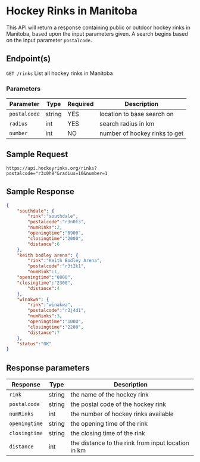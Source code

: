 # Hockey Rinks in Manitoba

This API will return a response containing public or outdoor hockey rinks in Manitoba, based upon the input parameters given. A search begins based on the input parameter `postalcode`.

## Endpoint(s)

`GET /rinks` List all hockey rinks in Manitoba

### Parameters

| Parameter   |  Type  | Required |        Description            |
|-------------|--------|----------|-------------------------------|
| `postalcode`| string | YES      | location to base search on    |
| `radius`    |   int  | YES      | search radius in km           |
| `number`    |   int  | NO       | number of hockey rinks to get |

## Sample Request

`https://api.hockeyrinks.org/rinks?postalcode="r3x0h9"&radius=10&number=1`

## Sample Response

``` json
{
    "southdale": {
        "rink":"southdale",
        "postalcode":"r3n0f3",
        "numRinks":2,
        "openingtime":"0900",
        "closingtime":"2000",
        "distance":6
    },     
    "keith bodley arena": { 
        "rink":"Keith Bodley Arena",
        "postalcode":"r3t2k1",
        "numRink":1,
	"openingtime":"0800",
	"closingtime":"2300",
        "distance":4
    },
    "winakwa": {
        "rink":"winakwa",
        "postalcode":"r2j4d1",
        "numRinks":3,
        "openingtime":"1000",
        "closingtime":"2200",
        "distance":7
    },
    "status":"OK"
}
```

## Response parameters

| Response     |  Type  |          Description                               |
|--------------|--------|----------------------------------------------------|
| `rink`       | string | the name of the hockey rink                        |
| `postalcode` | string | the postal code of the hockey rink                 |
| `numRinks`   | int    | the number of hockey rinks available               |
| `openingtime`| string | the opening time of the rink                       |
| `closingtime`| string | the closing time of the rink                       |
| `distance`   | int    | the distance to the rink from input location in km |
